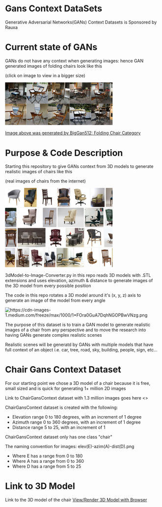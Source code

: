 # Gans Context DataSets
Generative Adversarial Networks(GANs) Context Datasets is Sponsored by Rauxa

# Current state of GANs
GANs do not have any context when generating images: hence GAN generated images of folding chairs look like this 

(click on image to view in a bigger size)

<img src="https://github.com/RauxaDataScience/GansContextDataSets/blob/master/github/BigGan512FoldingChairGenerated.JPG" width="350"></img>

[Image above was generated by BigGan512: Folding Chair Category](https://tfhub.dev/deepmind/biggan-deep-512/1)

# Purpose & Code Description
Starting this repository to give GANs context from 3D models to generate realistic images of chairs like this 

(real images of chairs from the internet)

<img src="https://github.com/RauxaDataScience/GansContextDataSets/blob/master/github/RealChairs.JPG" width="350"></img>

3dModel-to-Image-Converter.py in this repo reads 3D models with .STL extensions and uses elevation, azimuth & distance to generate images of the 3D model from every possible position

The code in this repo rotates a 3D model around it's (x, y, z) axis to generate an image of the model from every angle

<img src="https://cdn-images-1.medium.com/freeze/max/1000/1*FOra0GuA7DqhNGOPBwVNzg.png" width="350" title="https://cdn-images-1.medium.com/freeze/max/1000/1*FOra0GuA7DqhNGOPBwVNzg.png">

The purpose of this dataset is to train a GAN model to generate realistic images of a chair from any perspective and to move the research into having GANs generate complex realistic scenes

Realistic scenes will be generatd by GANs with multiple models that have full context of an object i.e. car, tree, road, sky, building, people, sign, etc...

# Chair Gans Context Dataset
For our starting point we chose a 3D model of a chair because it is free, small sized and is quick for generating 1+ million 2D images

Link to ChairGansContext dataset with 1.3 million images goes here <>

ChairGansContext dataset is created with the following: 
* Elevation range 0 to 180 degrees, with an increment of 1 degree
* Azimuth range 0 to 360 degrees, with an increment of 1 degree
* Distance range 5 to 25, with an increment of 1

ChairGansContext dataset only has one class "chair"

The naming convention for images: elev(E)-azim(A)-dist(D).png
* Where E has a range from 0 to 180
* Where A has a range from 0 to 360
* Where D has a range from 5 to 25

# Link to 3D Model
Link to the 3D model of the chair [View/Render 3D Model with Browser](https://pinshape.com/items/17795-3d-printed-chair)
